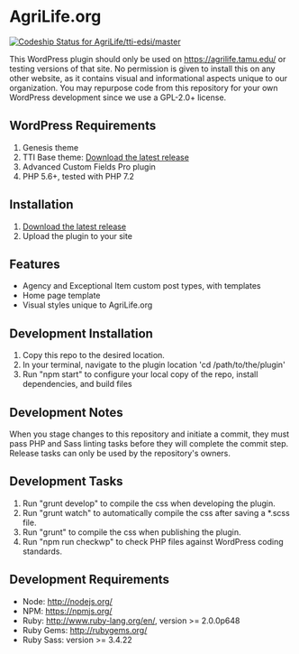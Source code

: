 # AgriLife.org
[![Codeship Status for AgriLife/tti-edsi/master](https://app.codeship.com/projects/8e95b270-b3b1-0136-c2e6-0e78d820c03c/status?branch=master)](https://app.codeship.com/projects/311061)

This WordPress plugin should only be used on https://agrilife.tamu.edu/ or testing versions of that site. No permission is given to install this on any other website, as it contains visual and informational aspects unique to our organization. You may repurpose code from this repository for your own WordPress development since we use a GPL-2.0+ license.

## WordPress Requirements

1. Genesis theme
2. TTI Base theme: [Download the latest release](https://github.com/ttitamu/ttibase/releases/latest)
3. Advanced Custom Fields Pro plugin
4. PHP 5.6+, tested with PHP 7.2

## Installation

1. [Download the latest release](https://github.com/malba231180/tti-edsi/releases/latest)
2. Upload the plugin to your site

## Features

* Agency and Exceptional Item custom post types, with templates
* Home page template
* Visual styles unique to AgriLife.org

## Development Installation

1. Copy this repo to the desired location.
2. In your terminal, navigate to the plugin location 'cd /path/to/the/plugin'
3. Run "npm start" to configure your local copy of the repo, install dependencies, and build files

## Development Notes

When you stage changes to this repository and initiate a commit, they must pass PHP and Sass linting tasks before they will complete the commit step. Release tasks can only be used by the repository's owners.

## Development Tasks

1. Run "grunt develop" to compile the css when developing the plugin.
2. Run "grunt watch" to automatically compile the css after saving a *.scss file.
3. Run "grunt" to compile the css when publishing the plugin.
4. Run "npm run checkwp" to check PHP files against WordPress coding standards.

## Development Requirements

* Node: http://nodejs.org/
* NPM: https://npmjs.org/
* Ruby: http://www.ruby-lang.org/en/, version >= 2.0.0p648
* Ruby Gems: http://rubygems.org/
* Ruby Sass: version >= 3.4.22

